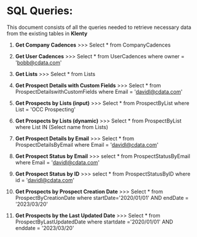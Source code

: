 # SQL Queries:

This document consists of all the queries needed to retrieve necessary data from the existing tables in **Klenty**

1. **Get Company Cadences** >>> Select * from CompanyCadences

2. **Get User Cadences** >>> Select * from UserCadences where owner = 'bobb@cdata.com'

3. **Get Lists** >>> Select * from Lists

4. **Get Prospect Details with Custom Fields** >>> Select * from ProspectDetailswithCustomFields where Email = 'davidl@cdata.com'

5. **Get Prospects by Lists (input)** >>> Select * from ProspectByList where List = 'OCC Prospecting'

6. **Get Prospects by Lists (dynamic)** >>> Select * from ProspectByList where List IN (Select name from Lists)

7. **Get Prospect Details by Email** >>> Select * from ProspectDetailsByEmail where Email = 'davidl@cdata.com'

8. **Get Prospect Status by Email** >>> select * from ProspectStatusByEmail where Email = 'davidl@cdata.com'

9. **Get Prospect Status by ID** >>> select * from ProspectStatusByID where id = 'davidl@cdata.com'

10. **Get Prospects by Prospect Creation Date** >>> Select * from ProspectByCreationDate where startDate='2020/01/01' AND endDate = '2023/03/20'

11. **Get Prospects by the Last Updated Date** >>> Select * from ProspectByLastUpdatedDate where startdate ='2020/01/01' AND enddate = '2023/03/20'
